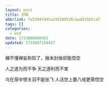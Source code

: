 ```yaml
---
layout: post
title: 对联
abbrlink: fa53947d45a345588536cba681bb5ca7
tags: []
categories:
  - wcd
date: 1733886086562
updated: 1733897156427
---
```


蝉不懂禅妄称知了，猴未封侯却能悟空

人之道为而不争
天之道利而不害

鸟在笼中恨关羽不能张飞
人活世上要八戒更需悟空
